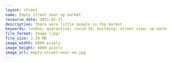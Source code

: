 ```yaml
---
layout: street
name: Empty street near up market
resource_date: 2021-02-21
description: there were little people in the market
keywords: london; quarantine; covid-19; building; street view; up market
file_format: Image (jpg)
file_size: 2.39 MB
image_width: 6000 pixels
image_height: 4000 pixels
image_url: empty-street-near-um.jpg
---
```

